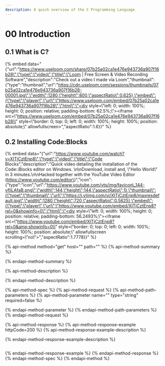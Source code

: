 ```yaml
---
description: A quick overview of the C Programming Language
---
```


# 00 Introduction

## 0.1 What is C?



{% embed data="{\"url\":\"https://www.useloom.com/share/07b25a02ca1e476e943736a907f16b28\",\"type\":\"video\",\"title\":\"Loom \| Free Screen & Video Recording Software\",\"description\":\"Check out a video I made via Loom\",\"thumbnail\":{\"type\":\"thumbnail\",\"url\":\"https://cdn.useloom.com/sessions/thumbnails/07b25a02ca1e476e943736a907f16b28-00001.jpg\",\"width\":1280,\"height\":800,\"aspectRatio\":0.625},\"embed\":{\"type\":\"player\",\"url\":\"https://www.useloom.com/embed/07b25a02ca1e476e943736a907f16b28\",\"html\":\"<div style=\\"left: 0; width: 100%; height: 0; position: relative; padding-bottom: 62.5%;\\"><iframe src=\\"https://www.useloom.com/embed/07b25a02ca1e476e943736a907f16b28\\" style=\\"border: 0; top: 0; left: 0; width: 100%; height: 100%; position: absolute;\\" allowfullscreen></iframe></div>\",\"aspectRatio\":1.6}}" %}



## 0.2 Installing Code:Blocks

{% embed data="{\"url\":\"https://www.youtube.com/watch?v=XITjCztEnp8\",\"type\":\"video\",\"title\":\"Code Blocks\",\"description\":\"Quick video detailing the installation of the Code::Blocks editor on Windows. \n\nDownload, install and, \\"Hello World\\" in 3 minutes.\n\nHacked together with the YouTube Video Editor \(https://www.youtube.com/editor\)\",\"icon\":{\"type\":\"icon\",\"url\":\"https://www.youtube.com/yts/img/favicon\_144-vfliLAfaB.png\",\"width\":144,\"height\":144,\"aspectRatio\":1},\"thumbnail\":{\"type\":\"thumbnail\",\"url\":\"https://i.ytimg.com/vi/XITjCztEnp8/maxresdefault.jpg\",\"width\":1280,\"height\":720,\"aspectRatio\":0.5625},\"embed\":{\"type\":\"player\",\"url\":\"https://www.youtube.com/embed/XITjCztEnp8?rel=0&showinfo=0\",\"html\":\"<div style=\\"left: 0; width: 100%; height: 0; position: relative; padding-bottom: 56.2493%;\\"><iframe src=\\"https://www.youtube.com/embed/XITjCztEnp8?rel=0&amp;showinfo=0\\" style=\\"border: 0; top: 0; left: 0; width: 100%; height: 100%; position: absolute;\\" allowfullscreen scrolling=\\"no\\"></iframe></div>\",\"aspectRatio\":1.7778}}" %}

{% api-method method="get" host="" path="" %}
{% api-method-summary %}

{% endapi-method-summary %}

{% api-method-description %}

{% endapi-method-description %}

{% api-method-spec %}
{% api-method-request %}
{% api-method-path-parameters %}
{% api-method-parameter name="" type="string" required=false %}

{% endapi-method-parameter %}
{% endapi-method-path-parameters %}
{% endapi-method-request %}

{% api-method-response %}
{% api-method-response-example httpCode=200 %}
{% api-method-response-example-description %}

{% endapi-method-response-example-description %}

```

```
{% endapi-method-response-example %}
{% endapi-method-response %}
{% endapi-method-spec %}
{% endapi-method %}

